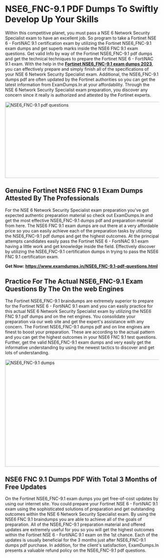 <h1><strong>NSE6_FNC-9.1 PDF Dumps To Swiftly Develop Up Your Skills</strong></h1>
<p>Within this competitive planet, you must pass a NSE 6 Network Security Specialist exam to have an excellent job. So program to take a Fortinet NSE 6 - FortiNAC 9.1 certification exam by utilizing the Fortinet NSE6_FNC-9.1 exam dumps and get superb marks inside the NSE6 FNC 9.1 exam questions. Get valid Info by way of the Fortinet NSE6_FNC-9.1 pdf dumps and get the technical techniques to prepare the Fortinet NSE 6 - FortiNAC 9.1 exam. With the help in the <strong><a href="https://www.examdumps.in/NSE6_FNC-9.1-pdf-questions.html">Fortinet NSE6_FNC-9.1 exam dumps 2023</a></strong>, you can effectively prepare and simply finish all of the specifications of your NSE 6 Network Security Specialist exam. Additional, the NSE6_FNC-9.1 dumps pdf are often updated by the Fortinet authorities so you can get the latest information from ExamDumps.In at your affordability. Through the NSE 6 Network Security Specialist exam preparation, you discover any concern since it really is authorized and attested by the Fortinet experts.</p>
<p><img src="https://i.ibb.co/zxJwW90/Copy-of-Online-Classes-Twitter-header-post-Made-with-Poster-My-Wall-1.png" alt="NSE6_FNC-9.1 pdf questions" width="750" height="250" /></p>
<h2><strong>Genuine Fortinet NSE6 FNC 9.1 Exam Dumps Attested By The Professionals</strong></h2>
<p>For the NSE 6 Network Security Specialist exam preparation you've got expected authentic preparation material so check out ExamDumps.In and get the most effective NSE6_FNC-9.1 dumps pdf and preparation material from here. The NSE6 FNC 9.1 exam dumps are out there at a very affordable price so you can easily achieve each of the preparation tasks by utilizing the NSE6_FNC-9.1 pdf dumps and get the highest outcomes. At the principal attempts candidates easily pass the Fortinet NSE 6 - FortiNAC 9.1 exam having a little work and get knowledge inside the field. Effectively discover by utilizing the NSE6_FNC-9.1 certification dumps in trying to pass the NSE6 FNC 9.1 certification exam.</p>
<p><strong>Get Now:&nbsp;<a href="https://www.examdumps.in/NSE6_FNC-9.1-pdf-questions.html">https://www.examdumps.in/NSE6_FNC-9.1-pdf-questions.html</a></strong></p>
<h2><strong>Practice For The Actual NSE6_FNC-9.1 Exam Questions By The On the web Engines</strong></h2>
<p>The Fortinet NSE6_FNC-9.1 braindumps are extremely superior to prepare for the Fortinet NSE 6 - FortiNAC 9.1 exam and you can easily practice for this actual NSE 6 Network Security Specialist exam by utilizing the NSE6 FNC 9.1 pdf dumps and on the net engines. You consolidate your preparation via our web site and get the expert's assistance with any concern. The Fortinet NSE6_FNC-9.1 dumps pdf and on line engines are finest to boost your preparation. These are according to the actual pattern and you can get the highest outcomes in your NSE6 FNC 9.1 test questions. Further, get the valid NSE6_FNC-9.1 exam dumps and very easily get the informative understanding by using the newest tactics to discover and get lots of understanding.</p>
<p><a href="https://www.examdumps.in/NSE6_FNC-9.1-pdf-questions.html"><img src="https://i.ibb.co/QkNtdwY/Copy-of-Zoom-Online-Classes-Facebook-Share-Po-Made-with-Poster-My-Wall-1.jpg" alt="NSE6_FNC-9.1 dumps" width="670" height="352" /></a></p>
<h2><strong>NSE6 FNC 9.1 Dumps PDF With Total 3 Months of Free Updates</strong></h2>
<p>On the Fortinet NSE6_FNC-9.1 exam dumps you get free-of-cost updates by using our internet site. You could prepare your Fortinet NSE 6 - FortiNAC 9.1 exam using the sophisticated solutions of preparation and get outstanding outcomes within the NSE 6 Network Security Specialist exam. By using the NSE6 FNC 9.1 braindumps you are able to achieve all of the goals of preparation. All of the NSE6_FNC-9.1 preparation material and offered updates are extremely useful for you so you will get the highest outcomes within the Fortinet NSE 6 - FortiNAC 9.1 exam on the 1st chance. Each of the updates is usually beneficial for the 3 months just after NSE6_FNC-9.1 dumps pdf purchase. In addition, for the client's satisfaction, ExamDumps.In presents a valuable refund policy on the NSE6_FNC-9.1 pdf questions.</p>
